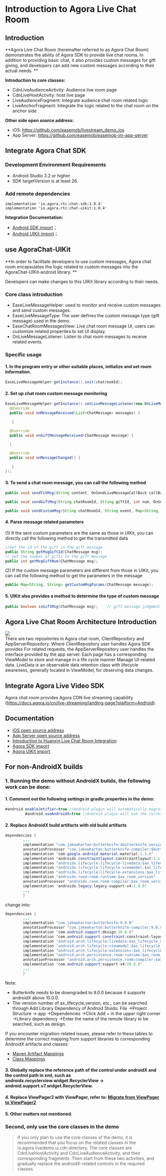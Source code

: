 # Introduction to Agora Live Chat Room

## Introduction

**Agora Live Chat Room (hereinafter referred to as Agora Chat Room) demonstrates the ability of Agora SDK to provide live chat rooms. In addition to providing basic chat, it also provides custom messages for gift giving, and developers can add new custom messages according to their actual needs. **

**Introduction to core classes:**

- CdnLiveAudienceActivity: Audience live room page</br>
- CdnLiveHostActivity: host live page</br>
- LiveAudienceFragment: Integrate audience chat room related logic</br>
- LiveAnchorFragment: Integrate the logic related to the chat room on the anchor side</br>

**Other side open source address:**

- iOS:    https://github.com/easemob/livestream_demo_ios
- App Server:     https://github.com/easemob/easemob-im-app-server

## Integrate Agora Chat SDK

### Development Environment Requirements

- Android Studio 3.2 or higher. </br>
- SDK targetVersion is at least 26.

### Add remote dependencies

```
implementation 'io.agora.rtc:chat-sdk:1.0.4'
implementation 'io.agora.rtc:chat-uikit:1.0.4'
```

**Integration Documentation:**</br>

- [Android SDK import](http://docs-im.easemob.com/im/android/sdk/import)；</br>
- [Android UIKit import](https://github.com/AgoraIO-Usecase/AgoraChat-UIKit-android)；

## use AgoraChat-UIKit

**In order to facilitate developers to use custom messages, Agora chat room encapsulates the logic related to custom messages into the AgoraChat-UIKit-android library. **

Developers can make changes to this UIKit library according to their needs.

### Core class introduction

- EaseLiveMessageHelper: used to monitor and receive custom messages and send custom messages. </br>
- EaseLiveMessageType: The user defines the custom message type (gift message) used in the demo. </br>
- EaseChatRoomMessagesView: Live chat room message UI, users can customize related properties to set UI display. </br>
- OnLiveMessageListener: Listen to chat room messages to receive related events.

### Specific usage

#### 1. In the program entry or other suitable places, initialize and set room information.

```Java
EaseLiveMessageHelper.getInstance().init(chatroomId);
```

#### 2. Set up chat room custom message monitoring

```Java
EaseLiveMessageHelper.getInstance().setLiveMessageListener(new OnLiveMessageListener() {
  @Override
  public void onMessageReceived(List<ChatMessage> messages) {

   }

  @Override
  public void onGiftMessageReceived(ChatMessage message) {

  }

  @Override
  public void onMessageChanged() {

   }
});
```

#### 3. To send a chat room message, you can call the following method

```Java
public void sendTxtMsg(String content, OnSendLiveMessageCallBack callBack);                                                       //文本消息

public void sendGiftMsg(String chatRoomId, String giftId, int num, OnSendLiveMessageCallBack callBack);                           //礼物消息

public void sendCustomMsg(String chatRoomId, String event, Map<String, String> params, final OnSendLiveMessageCallBack callBack); //自定义消息
```

#### 4. Parse message related parameters</br>

(1) If the sent custom parameters are the same as those in UIKit, you can directly call the following method to get the transmitted data

```Java
//Get the id of the gift in the gift message
public String getMsgGiftId(ChatMessage msg);
// Get the number of gifts in the gift message
public int getMsgGiftNum(ChatMessage msg);
```

(2) If the custom message parameters are different from those in UIKit, you can call the following method to get the parameters in the message

```Java
public Map<String, String> getCustomMsgParams(ChatMessage message);
```

#### 5. UIKit also provides a method to determine the type of custom message

```Java
public boolean isGiftMsg(ChatMessage msg);    // gift message judgment
```

## Agora Live Chat Room Architecture Introduction

![](https://developer.android.google.cn/topic/libraries/architecture/images/final-architecture.png)</br>
There are two repositories in Agora chat room, ClientRepository and AppServerRepository. Where ClientRepository user handles Agora SDK provides
For related requests, the AppServerRepository user handles the interface provided by the app server. Each page has a corresponding ViewModel to store and manage in a life cycle manner
Manage UI-related data. LiveData is an observable data retention class with lifecycle awareness, generally located in ViewModel, for observing data changes. </br>

## Integrate Agora Live Video SDK

Agora chat room provides Agora CDN live streaming capability (https://docs.agora.io/cn/live-streaming/landing-page?platform=Android).


## Documentation

- [iOS open source address](https://github.com/easemob/livestream_demo_ios)
- [App Server open source address](https://github.com/easemob/easemob-im-app-server)
- [Introduction to Huanxin Live Chat Room Integration](http://docs-im.easemob.com/im/other/integrationcases/live-chatroom)
- [Agora SDK import](http://docs-im.easemob.com/im/android/sdk/import)
- [Agora UIKit import](https://github.com/AgoraIO-Usecase/AgoraChat-UIKit-android)

## For non-AndroidX builds ##

### 1. Running the demo without AndroidX builds, the following work can be done:

#### 1. Comment out the following settings in gradle.properties in the demo:

````Java
#android.enableJetifier=true //Android plugin will automatically migrate existing third-party libraries to use AndroidX by rewriting their binaries
         #android.useAndroidX=true //Android plugin will use the corresponding AndroidX library instead of the support library
````

#### 2. Replace AndroidX build artifacts with old build artifacts

```Java
dependencies {
        ...
        implementation "com.jakewharton:butterknife:$butterknife_version"
        annotationProcessor "com.jakewharton:butterknife-compiler:$butterknife_version"
        implementation 'com.google.android.material:material:1.1.0'
        implementation 'androidx.constraintlayout:constraintlayout:1.1.3'
        implementation "androidx.lifecycle:lifecycle-livedata:$ax_lifecycle_version"
        implementation "androidx.lifecycle:lifecycle-viewmodel:$ax_lifecycle_version"
        implementation "androidx.lifecycle:lifecycle-extensions:$ax_lifecycle_version"
        implementation "androidx.room:room-runtime:$ax_room_version"
        annotationProcessor "androidx.room:room-compiler:$ax_room_version"
        implementation 'androidx.legacy:legacy-support-v4:1.0.0'
        ...
        }
```

change into:

```Java
dependencies {
        ...
        implementation "com.jakewharton:butterknife:9.0.0"
        annotationProcessor "com.jakewharton:butterknife-compiler:9.0.0"
        implementation 'com.android.support:design:28.0.0'
        implementation 'com.android.support.constraint:constraint-layout:1.1.3'
        implementation "android.arch.lifecycle:livedata:$ax_lifecycle_version"
        implementation "android.arch.lifecycle:viewmodel:$ax_lifecycle_version"
        implementation "android.arch.lifecycle:extensions:$ax_lifecycle_version"
        implementation "android.arch.persistence.room:runtime:$ax_room_version"
        annotationProcessor "android.arch.persistence.room:compiler:$ax_room_version"
        implementation 'com.android.support:support-v4:28.0.0'
        ...
        }
```

Note:

- Butterknife needs to be downgraded to 9.0.0 because it supports androidX above 10.0.0.
- The version number of ax_lifecycle_version, etc., can be searched through Add Library Dependency of Android Stuido. File ->Project Structure ->
  app ->Dependencies ->Click Add + in the upper right corner ->Library dependency ->Enter the name of the remote library to be searched, such as design.

If you encounter migration-related issues, please refer to these tables to determine the correct mapping from support libraries to corresponding AndroidX artifacts and classes:</br>

- [Maven Artifact Mappings](https://developer.android.google.cn/jetpack/androidx/migrate/artifact-mappings)</br>
- [Class Mappings](https://developer.android.google.cn/jetpack/androidx/migrate/class-mappings)</br>

#### 3. Globally replace the reference path of the control under androidX and the control path in xml, such as androidx.recyclerview.widget.RecyclerView -> android.support.v7.widget.RecyclerView. </br>

#### 4. Replace ViewPager2 with ViewPager, refer to: [Migrate from ViewPager to ViewPager2](https://developer.android.google.cn/training/animation/vp2-migration?hl=zh_cn)</br>

#### 5. Other matters not mentioned. </br>

### Second, only use the core classes in the demo

> If you only plan to use the core classes of the demo, it is recommended that you focus on the related classes in the io.agora.livedemo.ui.cdn directory. The core classes are CdnLiveHostActivity and CdnLiveAudienceActivity, and their corresponding fragments. Then start from these two activities, and gradually replace the androidX-related controls in the required classes.
